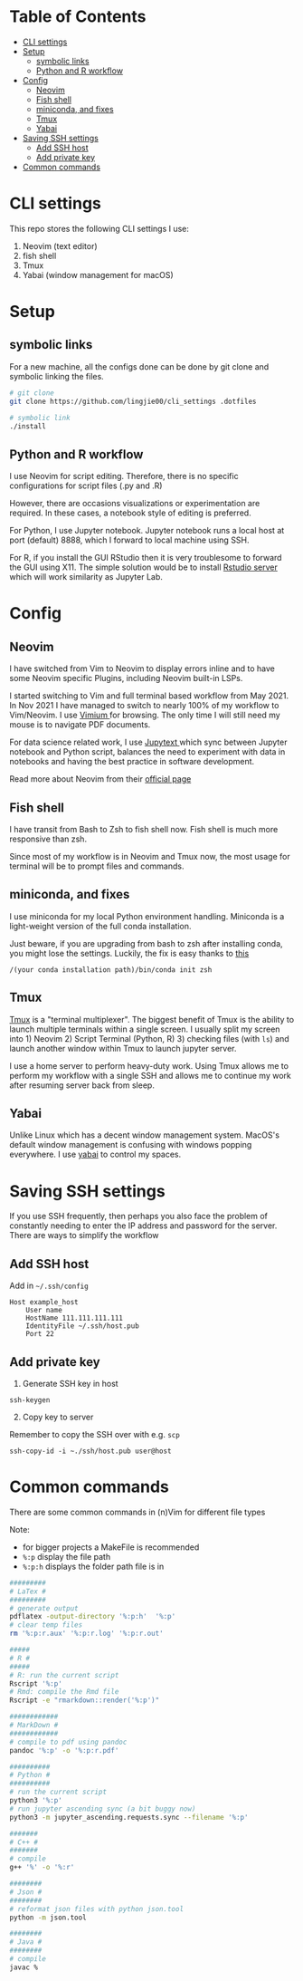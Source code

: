 # Table of Contents

<!-- vim-markdown-toc GFM -->

* [CLI settings](#cli-settings)
* [Setup](#setup)
    * [symbolic links](#symbolic-links)
    * [Python and R workflow](#python-and-r-workflow)
* [Config](#config)
    * [Neovim](#neovim)
    * [Fish shell](#fish-shell)
    * [miniconda, and fixes](#miniconda-and-fixes)
    * [Tmux](#tmux)
    * [Yabai](#yabai)
* [Saving SSH settings](#saving-ssh-settings)
    * [Add SSH host](#add-ssh-host)
    * [Add private key](#add-private-key)
* [Common commands](#common-commands)

<!-- vim-markdown-toc -->

# CLI settings

This repo stores the following CLI settings I use:

1. Neovim (text editor)
2. fish shell
3. Tmux
4. Yabai (window management for macOS)

# Setup

## symbolic links

For a new machine, all the configs done can be done by git
clone and symbolic linking the files.

```bash
# git clone
git clone https://github.com/lingjie00/cli_settings .dotfiles

# symbolic link
./install
```

## Python and R workflow

I use Neovim for script editing.
Therefore, there is no specific configurations for script 
files (.py and .R)

However, there are occasions visualizations or
experimentation are required. In these cases, a notebook
style of editing is preferred.

For Python, I use Jupyter notebook. Jupyter notebook runs a
local host at port (default) 8888, which I forward to local
machine using SSH.

For R, if you install the GUI RStudio then it is very
troublesome to forward the GUI using X11. The simple
solution would be to install
[Rstudio server](https://www.rstudio.com/products/rstudio/download-server/)
which will work similarity as Jupyter Lab.

# Config

## Neovim

I have switched from Vim to Neovim to display
errors inline and to have some Neovim specific
Plugins, including Neovim built-in LSPs.

I started switching to Vim and full terminal based
workflow from May 2021. In Nov 2021 I have managed
to switch to nearly 100% of my workflow to
Vim/Neovim. I use
[ Vimium ]( https://chrome.google.com/webstore/detail/vimium/dbepggeogbaibhgnhhndojpepiihcmeb?hl=en )
for browsing. The only time I will still need my
mouse is to navigate PDF documents.

For data science related work, I use [ Jupytext ]( https://github.com/mwouts/jupytext )
which sync between Jupyter
notebook and Python script, balances
the need to experiment with data in notebooks and
having the best practice in software development.

Read more about Neovim from their [ official
page ]( https://neovim.io/ )

## Fish shell

I have transit from Bash to Zsh to fish shell now.
Fish shell is much more responsive than zsh.

Since most of my workflow is in Neovim and Tmux
now, the most usage for terminal will be to prompt
files and commands.

## miniconda, and fixes

I use miniconda for my local Python environment
handling. 
Miniconda is a light-weight version of the full
conda installation.

Just beware, if you are upgrading from bash to zsh after installing conda, you might lose the settings.
Luckily, the fix is easy thanks to [this](https://stackoverflow.com/questions/40370467/anaconda-not-found-in-zsh)

```
/(your conda installation path)/bin/conda init zsh
```

## Tmux

[Tmux](https://github.com/tmux/tmux) is a
"terminal multiplexer". The biggest benefit of
Tmux is the ability to launch multiple terminals
within a single screen. I usually split my screen
into 1) Neovim 2) Script Terminal (Python, R) 3)
checking files (with `ls`) and launch another
window within Tmux to launch jupyter server.

I use a home server to perform heavy-duty work.
Using Tmux allows me to perform my workflow with a
single SSH and allows me to continue my work after
resuming server back from sleep.

## Yabai

Unlike Linux which has a decent window management
system. MacOS's default window management is
confusing with windows popping everywhere. I use
[yabai](https://github.com/koekeishiya/yabai) to
control my spaces.

# Saving SSH settings

If you use SSH frequently, then perhaps you also
face the problem of constantly needing to enter the IP
address and password for the server. There are ways to
simplify the workflow


## Add SSH host

Add in `~/.ssh/config`

```
Host example_host
    User name
    HostName 111.111.111.111
    IdentityFile ~/.ssh/host.pub
    Port 22
```

## Add private key

1. Generate SSH key in host

```
ssh-keygen
```

2. Copy key to server

Remember to copy the SSH over with e.g. `scp`

```
ssh-copy-id -i ~./ssh/host.pub user@host
```

# Common commands

There are some common commands in (n)Vim for different file types

Note:

- for bigger projects a MakeFile is recommended
- `%:p` display the file path
- `%:p:h` displays the folder path file is in

```bash
#########
# LaTex #
#########
# generate output
pdflatex -output-directory '%:p:h'  '%:p'
# clear temp files
rm '%:p:r.aux' '%:p:r.log' '%:p:r.out'

#####
# R #
#####
# R: run the current script
Rscript '%:p'
# Rmd: compile the Rmd file
Rscript -e "rmarkdown::render('%:p')"

############
# MarkDown #
############
# compile to pdf using pandoc
pandoc '%:p' -o '%:p:r.pdf'

##########
# Python #
##########
# run the current script
python3 '%:p'
# run jupyter ascending sync (a bit buggy now)
python3 -m jupyter_ascending.requests.sync --filename '%:p'

#######
# C++ #
#######
# compile
g++ '%' -o '%:r'

########
# Json #
########
# reformat json files with python json.tool
python -m json.tool

########
# Java #
########
# compile
javac %
```
